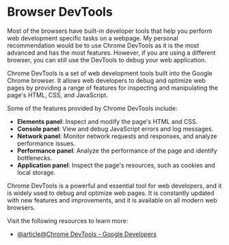 # Browser DevTools

Most of the browsers have built-in developer tools that help you perform web development specific tasks on a webpage. My personal recommendation would be to use Chrome DevTools as it is the most advanced and has the most features. However, if you are using a different browser, you can still use the DevTools to debug your web application.

Chrome DevTools is a set of web development tools built into the Google Chrome browser. It allows web developers to debug and optimize web pages by providing a range of features for inspecting and manipulating the page's HTML, CSS, and JavaScript.

Some of the features provided by Chrome DevTools include:

- **Elements panel**: Inspect and modify the page's HTML and CSS.
- **Console panel**: View and debug JavaScript errors and log messages.
- **Network panel**: Monitor network requests and responses, and analyze performance issues.
- **Performance panel**: Analyze the performance of the page and identify bottlenecks.
- **Application panel**: Inspect the page's resources, such as cookies and local storage.

Chrome DevTools is a powerful and essential tool for web developers, and it is widely used to debug and optimize web pages. It is constantly updated with new features and improvements, and it is available on all modern web browsers.

Visit the following resources to learn more:

- [@article@Chrome DevTools - Google Developers](https://developers.google.com/web/tools/chrome-devtools)

